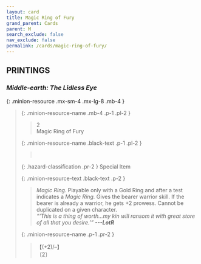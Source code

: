```yaml
---
layout: card
title: Magic Ring of Fury
grand_parent: Cards
parent: M
search_exclude: false
nav_exclude: false
permalink: /cards/magic-ring-of-fury/
---
```


## PRINTINGS


### _Middle-earth: The Lidless Eye_

{: .minion-resource .mx-sm-4 .mx-lg-8 .mb-4 }
> {: .minion-resource-name .mb-4 .p-1 .pl-2 }
> > <div class="hazard-mp">2</div>
> > <div class="card-name">Magic Ring of Fury</div>
>
> {: .minion-resource-name .black-text .p-1 .pl-2 }
> > &nbsp;
>
> {: .hazard-classification .pr-2 }
> Special Item
>
> {: .minion-resource-text .black-text .p-2 }
> > _Magic Ring._ Playable only with a Gold Ring and after a test indicates a _Magic Ring._ Gives the bearer warrior skill. If the bearer is already a warrior, he gets +2 prowess. Cannot be duplicated on a given character. <br>_“‘This is a thing of worth...my kin will ransom it with great store of all that you desire.’”_ ***---&NoBreak;LotR*** 
> 
> {: .minion-resource-name .p-1 .pr-2 }
> > <div class="card-shield">【(+2)/&ndash;】</div>
> > <div class="card-corruption-white">〔2〕</div>
